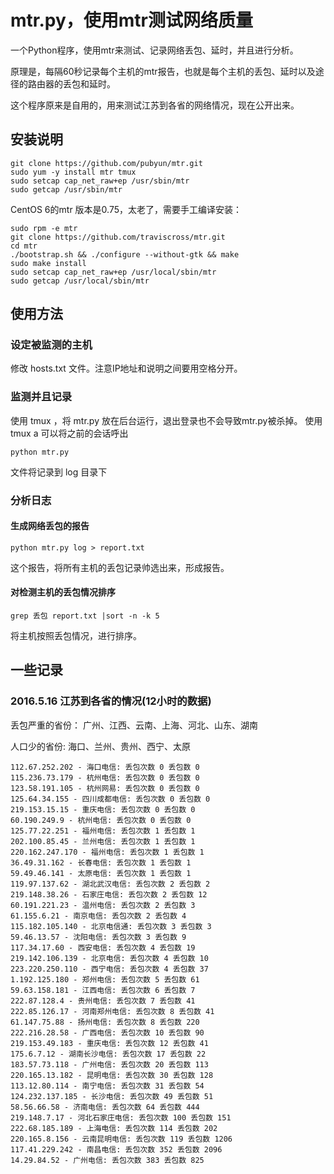 # mtr.py，使用mtr测试网络质量

一个Python程序，使用mtr来测试、记录网络丢包、延时，并且进行分析。

原理是，每隔60秒记录每个主机的mtr报告，也就是每个主机的丢包、延时以及途径的路由器的丢包和延时。

这个程序原来是自用的，用来测试江苏到各省的网络情况，现在公开出来。

## 安装说明

    git clone https://github.com/pubyun/mtr.git
    sudo yum -y install mtr tmux
    sudo setcap cap_net_raw+ep /usr/sbin/mtr
    sudo getcap /usr/sbin/mtr


CentOS 6的mtr 版本是0.75，太老了，需要手工编译安装：

    sudo rpm -e mtr
    git clone https://github.com/traviscross/mtr.git
    cd mtr
    ./bootstrap.sh && ./configure --without-gtk && make
    sudo make install
    sudo setcap cap_net_raw+ep /usr/local/sbin/mtr
    sudo getcap /usr/local/sbin/mtr

## 使用方法

### 设定被监测的主机

修改 hosts.txt 文件。注意IP地址和说明之间要用空格分开。

### 监测并且记录

使用 tmux ，将 mtr.py 放在后台运行，退出登录也不会导致mtr.py被杀掉。
使用 tmux a 可以将之前的会话呼出

    python mtr.py

文件将记录到 log 目录下

### 分析日志

#### 生成网络丢包的报告

    python mtr.py log > report.txt

这个报告，将所有主机的丢包记录帅选出来，形成报告。

#### 对检测主机的丢包情况排序

    grep 丢包 report.txt |sort -n -k 5

将主机按照丢包情况，进行排序。

## 一些记录

### 2016.5.16 江苏到各省的情况(12小时的数据)

丢包严重的省份：
广州、江西、云南、上海、河北、山东、湖南

人口少的省份:
海口、兰州、贵州、西宁、太原

    112.67.252.202 - 海口电信: 丢包次数 0 丢包数 0
    115.236.73.179 - 杭州电信: 丢包次数 0 丢包数 0
    123.58.191.105 - 杭州网易: 丢包次数 0 丢包数 0
    125.64.34.155 - 四川成都电信: 丢包次数 0 丢包数 0
    219.153.15.15 - 重庆电信: 丢包次数 0 丢包数 0
    60.190.249.9 - 杭州电信: 丢包次数 0 丢包数 0
    125.77.22.251 - 福州电信: 丢包次数 1 丢包数 1
    202.100.85.45 - 兰州电信: 丢包次数 1 丢包数 1
    220.162.247.170 - 福州电信: 丢包次数 1 丢包数 1
    36.49.31.162 - 长春电信: 丢包次数 1 丢包数 1
    59.49.46.141 - 太原电信: 丢包次数 1 丢包数 1
    119.97.137.62 - 湖北武汉电信: 丢包次数 2 丢包数 2
    219.148.38.26 - 石家庄电信: 丢包次数 2 丢包数 12
    60.191.221.23 - 温州电信: 丢包次数 2 丢包数 3
    61.155.6.21 - 南京电信: 丢包次数 2 丢包数 4
    115.182.105.140 - 北京电信通: 丢包次数 3 丢包数 3
    59.46.13.57 - 沈阳电信: 丢包次数 3 丢包数 9
    117.34.17.60 - 西安电信: 丢包次数 4 丢包数 19
    219.142.106.139 - 北京电信: 丢包次数 4 丢包数 10
    223.220.250.110 - 西宁电信: 丢包次数 4 丢包数 37
    1.192.125.180 - 郑州电信: 丢包次数 5 丢包数 61
    59.63.158.181 - 江西电信: 丢包次数 6 丢包数 7
    222.87.128.4 - 贵州电信: 丢包次数 7 丢包数 41
    222.85.126.17 - 河南郑州电信: 丢包次数 8 丢包数 41
    61.147.75.88 - 扬州电信: 丢包次数 8 丢包数 220
    222.216.28.58 - 广西电信: 丢包次数 10 丢包数 90
    219.153.49.183 - 重庆电信: 丢包次数 12 丢包数 41
    175.6.7.12 - 湖南长沙电信: 丢包次数 17 丢包数 22
    183.57.73.118 - 广州电信: 丢包次数 20 丢包数 113
    220.165.13.182 - 昆明电信: 丢包次数 30 丢包数 128
    113.12.80.114 - 南宁电信: 丢包次数 31 丢包数 54
    124.232.137.185 - 长沙电信: 丢包次数 49 丢包数 51
    58.56.66.58 - 济南电信: 丢包次数 64 丢包数 444
    219.148.7.17 - 河北石家庄电信: 丢包次数 100 丢包数 151
    222.68.185.189 - 上海电信: 丢包次数 114 丢包数 202
    220.165.8.156 - 云南昆明电信: 丢包次数 119 丢包数 1206
    117.41.229.242 - 南昌电信: 丢包次数 352 丢包数 2096
    14.29.84.52 - 广州电信: 丢包次数 383 丢包数 825

